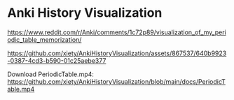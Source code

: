 # Anki History Visualization

https://www.reddit.com/r/Anki/comments/1c72p89/visualization_of_my_periodic_table_memorization/

https://github.com/xiety/AnkiHistoryVisualization/assets/867537/640b9923-0387-4cd3-b590-01c25aebe377

Download PeriodicTable.mp4:
https://github.com/xiety/AnkiHistoryVisualization/blob/main/docs/PeriodicTable.mp4
